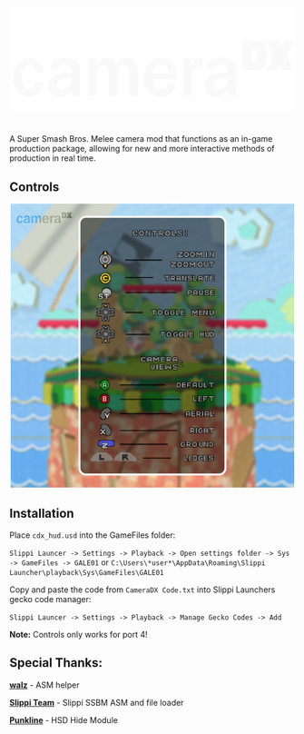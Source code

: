<p align="center">
<img src="https://raw.githubusercontent.com/sadkellz/CameraDX/main/resources/CameraDX_white.png" alt="CameraDX Logo" width="500"/>
</p>

#

A Super Smash Bros. Melee camera mod that functions as an in-game production package, allowing for new and more interactive methods of production in real time.
## Controls
<p align="center">
<img src="https://raw.githubusercontent.com/sadkellz/CameraDX/main/resources/menu_graphic.png" alt="CameraDX Logo" width="500"/>
</p>

## Installation

Place `cdx_hud.usd` into the GameFiles folder:

`Slippi Launcer -> Settings -> Playback -> Open settings folder -> Sys -> GameFiles -> GALE01`
or
`C:\Users\*user*\AppData\Roaming\Slippi Launcher\playback\Sys\GameFiles\GALE01`

Copy and paste the code from `CameraDX Code.txt` into Slippi Launchers gecko code manager:

`Slippi Launcer -> Settings -> Playback -> Manage Gecko Codes -> Add`

**Note:** Controls only works for port 4!

## Special Thanks:
[**walz**](https://twitter.com/walz_dev) - ASM helper

[**Slippi Team**](https://github.com/project-slippi/slippi-ssbm-asm) - Slippi SSBM ASM and file loader

[**Punkline**](https://smashboards.com/threads/hsd_hide-module-non-destructive-model-hiding.496233/) - HSD Hide Module
